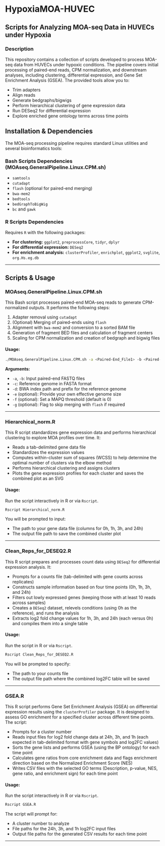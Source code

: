 # HypoxiaMOA-HUVEC

## Scripts for Analyzing MOA-seq Data in HUVECs under Hypoxia

### Description
This repository contains a collection of scripts developed to process MOA-seq data from HUVECs under hypoxic conditions. The pipeline covers initial processing of paired-end reads, CPM normalization, and downstream analyses, including clustering, differential expression, and Gene Set Enrichment Analysis (GSEA). The provided tools allow you to:
- Trim adapters
- Align reads
- Generate bedgraphs/bigwigs
- Perform hierarchical clustering of gene expression data
- Run DESeq2 for differential expression
- Explore enriched gene ontology terms across time points

## Installation & Dependencies
The MOA-seq processing pipeline requires standard Linux utilities and several bioinformatics tools:

### Bash Scripts Dependencies (MOAseq.GeneralPipeline.Linux.CPM.sh)
- `samtools`
- `cutadapt`
- `flash` (optional for paired-end merging)
- `bwa-mem2`
- `bedtools`
- `bedGraphToBigWig`
- `bc` and `gawk`

### R Scripts Dependencies
Requires `R` with the following packages:
- **For clustering:** `ggplot2`, `preprocessCore`, `tidyr`, `dplyr`
- **For differential expression:** `DESeq2`
- **For enrichment analysis:** `clusterProfiler`, `enrichplot`, `ggplot2`, `svglite`, `org.Hs.eg.db`

---

## Scripts & Usage

### **MOAseq.GeneralPipeline.Linux.CPM.sh**
This Bash script processes paired-end MOA-seq reads to generate CPM-normalized outputs. It performs the following steps:

1. Adapter removal using `cutadapt`
2. (Optional) Merging of paired-ends using `flash`
3. Alignment with `bwa-mem2` and conversion to a sorted BAM file
4. Generation of fragment BED files and calculation of fragment centers
5. Scaling for CPM normalization and creation of bedgraph and bigwig files

#### **Usage:**
```bash
./MOAseq.GeneralPipeline.Linux.CPM.sh -a <Paired-End_File1> -b <Paired-End_File2> -c <Reference_Genome_FASTA> -d <Genome_BWA_Index_Path/Prefix> [-e <Effective_Genome_Size>] [-f <MAPQ_Threshold>] [-g]
```
**Arguments:**
- `-a`, `-b`: Input paired-end FASTQ files
- `-c`: Reference genome in FASTA format
- `-d`: BWA index path and prefix for the reference genome
- `-e` (optional): Provide your own effective genome size
- `-f` (optional): Set a MAPQ threshold (default is 0)
- `-g` (optional): Flag to skip merging with `flash` if required

---

### **Hierarchical_norm.R**
This R script standardizes gene expression data and performs hierarchical clustering to explore MOA profiles over time. It:
- Reads a tab-delimited gene data file
- Standardizes the expression values
- Computes within-cluster sum of squares (WCSS) to help determine the optimal number of clusters via the elbow method
- Performs hierarchical clustering and assigns clusters
- Plots the gene expression profiles for each cluster and saves the combined plot as an SVG

#### **Usage:**
Run the script interactively in R or via `Rscript`.
```r
Rscript Hierarchical_norm.R
```
You will be prompted to input:
- The path to your gene data file (columns for 0h, 1h, 3h, and 24h)
- The output file path to save the combined cluster plot

---

### **Clean_Reps_for_DESEQ2.R**
This R script prepares and processes count data using `DESeq2` for differential expression analysis. It:
- Prompts for a counts file (tab-delimited with gene counts across replicates)
- Constructs sample information based on four time points (0h, 1h, 3h, and 24h)
- Filters out lowly expressed genes (keeping those with at least 10 reads across samples)
- Creates a `DESeq2` dataset, relevels conditions (using 0h as the reference), and runs the analysis
- Extracts log2 fold change values for 1h, 3h, and 24h (each versus 0h) and compiles them into a single table

#### **Usage:**
Run the script in R or via `Rscript`.
```r
Rscript Clean_Reps_for_DESEQ2.R
```
You will be prompted to specify:
- The path to your counts file
- The output file path where the combined log2FC table will be saved

---

### **GSEA.R**
This R script performs Gene Set Enrichment Analysis (GSEA) on differential expression results using the `clusterProfiler` package. It is designed to assess GO enrichment for a specified cluster across different time points. The script:
- Prompts for a cluster number
- Reads input files for log2 fold change data at 24h, 3h, and 1h (each expected in tab-delimited format with gene symbols and log2FC values)
- Sorts the gene lists and performs GSEA (using the BP ontology) for each time point
- Calculates gene ratios from core enrichment data and flags enrichment direction based on the Normalized Enrichment Score (NES)
- Writes CSV files with the selected GO terms (Description, p-value, NES, gene ratio, and enrichment sign) for each time point

#### **Usage:**
Run the script interactively in R or via `Rscript`.
```r
Rscript GSEA.R
```
The script will prompt for:
- A cluster number to analyze
- File paths for the 24h, 3h, and 1h log2FC input files
- Output file paths for the generated CSV results for each time point

---
